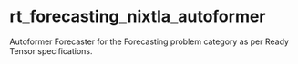 # rt_forecasting_nixtla_autoformer
Autoformer Forecaster for the Forecasting problem category as per Ready Tensor specifications.
